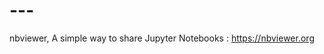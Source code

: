 <!-- 1404-06-12
# Mohammad Kadkhodaei Elyaderani
# Based on: 

https://course.fast.ai
Deep Learning with Python, Third Edition : https://www.manning.com/books/deep-learning-with-python-third-edition
-->
# ---
nbviewer, A simple way to share Jupyter Notebooks : https://nbviewer.org
